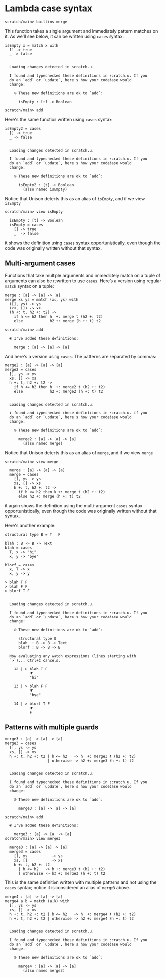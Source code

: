 # Lambda case syntax

``` ucm :hide
scratch/main> builtins.merge
```

This function takes a single argument and immediately pattern matches on it. As we'll see below, it can be written using `cases` syntax:

``` unison
isEmpty x = match x with
  [] -> true
  _ -> false
```

``` ucm :added-by-ucm

  Loading changes detected in scratch.u.

  I found and typechecked these definitions in scratch.u. If you
  do an `add` or `update`, here's how your codebase would
  change:

    ⍟ These new definitions are ok to `add`:
    
      isEmpty : [t] -> Boolean
```

``` ucm :hide
scratch/main> add
```

Here's the same function written using `cases` syntax:

``` unison
isEmpty2 = cases
  [] -> true
  _ -> false
```

``` ucm :added-by-ucm

  Loading changes detected in scratch.u.

  I found and typechecked these definitions in scratch.u. If you
  do an `add` or `update`, here's how your codebase would
  change:

    ⍟ These new definitions are ok to `add`:
    
      isEmpty2 : [t] -> Boolean
        (also named isEmpty)
```

Notice that Unison detects this as an alias of `isEmpty`, and if we view `isEmpty`

``` ucm
scratch/main> view isEmpty

  isEmpty : [t] -> Boolean
  isEmpty = cases
    [] -> true
    _  -> false
```

it shows the definition using `cases` syntax opportunistically, even though the code was originally written without that syntax.

## Multi-argument cases

Functions that take multiple arguments and immediately match on a tuple of arguments can also be rewritten to use `cases`. Here's a version using regular `match` syntax on a tuple:

``` unison :hide
merge : [a] -> [a] -> [a]
merge xs ys = match (xs, ys) with
  ([], ys) -> ys
  (xs, []) -> xs
  (h +: t, h2 +: t2) ->
    if h <= h2 then h  +: merge t (h2 +: t2)
    else            h2 +: merge (h +: t) t2
```

``` ucm
scratch/main> add

  ⍟ I've added these definitions:

    merge : [a] -> [a] -> [a]
```

And here's a version using `cases`. The patterns are separated by commas:

``` unison
merge2 : [a] -> [a] -> [a]
merge2 = cases
  [], ys -> ys
  xs, [] -> xs
  h +: t, h2 +: t2 ->
    if h <= h2 then h  +: merge2 t (h2 +: t2)
    else            h2 +: merge2 (h +: t) t2
```

``` ucm :added-by-ucm

  Loading changes detected in scratch.u.

  I found and typechecked these definitions in scratch.u. If you
  do an `add` or `update`, here's how your codebase would
  change:

    ⍟ These new definitions are ok to `add`:
    
      merge2 : [a] -> [a] -> [a]
        (also named merge)
```

Notice that Unison detects this as an alias of `merge`, and if we view `merge`

``` ucm
scratch/main> view merge

  merge : [a] -> [a] -> [a]
  merge = cases
    [], ys -> ys
    xs, [] -> xs
    h +: t, h2 +: t2 ->
      if h <= h2 then h +: merge t (h2 +: t2)
      else h2 +: merge (h +: t) t2
```

it again shows the definition using the multi-argument `cases` syntax opportunistically, even though the code was originally written without that syntax.

Here's another example:

``` unison
structural type B = T | F

blah : B -> B -> Text
blah = cases
  T, x -> "hi"
  x, y -> "bye"

blorf = cases
  x, T -> x
  x, y -> y

> blah T F
> blah F F
> blorf T F
```

``` ucm :added-by-ucm

  Loading changes detected in scratch.u.

  I found and typechecked these definitions in scratch.u. If you
  do an `add` or `update`, here's how your codebase would
  change:

    ⍟ These new definitions are ok to `add`:
    
      structural type B
      blah  : B -> B -> Text
      blorf : B -> B -> B

  Now evaluating any watch expressions (lines starting with
  `>`)... Ctrl+C cancels.

    12 | > blah T F
           ⧩
           "hi"

    13 | > blah F F
           ⧩
           "bye"

    14 | > blorf T F
           ⧩
           F
```

## Patterns with multiple guards

``` unison
merge3 : [a] -> [a] -> [a]
merge3 = cases
  [], ys -> ys
  xs, [] -> xs
  h +: t, h2 +: t2 | h <= h2   -> h  +: merge3 t (h2 +: t2)
                   | otherwise -> h2 +: merge3 (h +: t) t2
```

``` ucm :added-by-ucm

  Loading changes detected in scratch.u.

  I found and typechecked these definitions in scratch.u. If you
  do an `add` or `update`, here's how your codebase would
  change:

    ⍟ These new definitions are ok to `add`:
    
      merge3 : [a] -> [a] -> [a]
```

``` ucm
scratch/main> add

  ⍟ I've added these definitions:

    merge3 : [a] -> [a] -> [a]
scratch/main> view merge3

  merge3 : [a] -> [a] -> [a]
  merge3 = cases
    [], ys           -> ys
    xs, []           -> xs
    h +: t, h2 +: t2 
      | h <= h2   -> h +: merge3 t (h2 +: t2)
      | otherwise -> h2 +: merge3 (h +: t) t2
```

This is the same definition written with multiple patterns and not using the `cases` syntax; notice it is considered an alias of `merge3` above.

``` unison
merge4 : [a] -> [a] -> [a]
merge4 a b = match (a,b) with
  [], ys -> ys
  xs, [] -> xs
  h +: t, h2 +: t2 | h <= h2   -> h  +: merge4 t (h2 +: t2)
  h +: t, h2 +: t2 | otherwise -> h2 +: merge4 (h +: t) t2
```

``` ucm :added-by-ucm

  Loading changes detected in scratch.u.

  I found and typechecked these definitions in scratch.u. If you
  do an `add` or `update`, here's how your codebase would
  change:

    ⍟ These new definitions are ok to `add`:
    
      merge4 : [a] -> [a] -> [a]
        (also named merge3)
```
